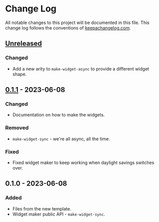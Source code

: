 # Change Log
All notable changes to this project will be documented in this file. This change log follows the conventions of [keepachangelog.com](http://keepachangelog.com/).

## [Unreleased]
### Changed
- Add a new arity to `make-widget-async` to provide a different widget shape.

## [0.1.1] - 2023-06-08
### Changed
- Documentation on how to make the widgets.

### Removed
- `make-widget-sync` - we're all async, all the time.

### Fixed
- Fixed widget maker to keep working when daylight savings switches over.

## 0.1.0 - 2023-06-08
### Added
- Files from the new template.
- Widget maker public API - `make-widget-sync`.

[Unreleased]: https://sourcehost.site/your-name/clojure-mysql-api/compare/0.1.1...HEAD
[0.1.1]: https://sourcehost.site/your-name/clojure-mysql-api/compare/0.1.0...0.1.1
